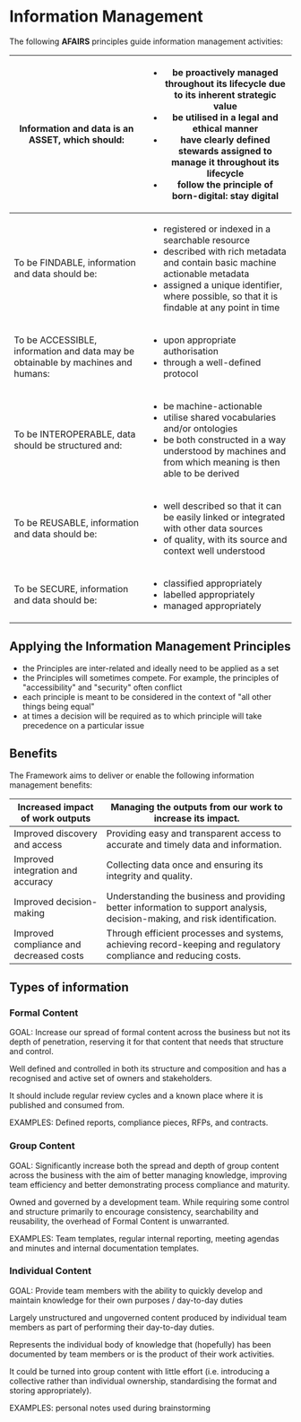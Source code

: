 # Information Management

The following **AFAIRS** principles guide information management activities:

| Information and data is an ASSET, which should:                                  | <ul><li>be proactively managed throughout its lifecycle due to its inherent strategic value</li><li>be utilised in a legal and ethical manner</li><li>have clearly defined stewards assigned to manage it throughout its lifecycle</li><li>follow the principle of born-digital: stay digital</li></ul> |
| -------------------------------------------------------------------------------- | ------------------------------------------------------------------------------------------------------------------------------------------------------------------------------------------------------------------------------------------------------------------------------------------------------- |
| To be FINDABLE, information and data should be:                                  | <ul><li>registered or indexed in a searchable resource</li><li>described with rich metadata and contain basic machine actionable metadata</li><li>assigned a unique identifier, where possible, so that it is findable at any point in time</li></ul>                                                   |
| To be ACCESSIBLE, information and data may be obtainable by machines and humans: | <ul><li>upon appropriate authorisation</li><li>through a well-defined protocol</li></ul>                                                                                                                                                                                                                |
| To be INTEROPERABLE, data should be structured and:                              | <ul><li>be machine-actionable</li><li>utilise shared vocabularies and/or ontologies</li><li>be both constructed in a way understood by machines and from which meaning is then able to be derived</li></ul>                                                                                             |
| To be REUSABLE, information and data should be:                                  | <ul><li>well described so that it can be easily linked or integrated with other data sources</li><li>of quality, with its source and context well understood</li></ul>                                                                                                                                  |
| To be SECURE, information and data should be:                                    | <ul><li>classified appropriately</li><li>labelled appropriately</li><li>managed appropriately</li></ul>                                                                                                                                                                                                 |

## Applying the Information Management Principles

* the Principles are inter-related and ideally need to be applied as a set
* the Principles will sometimes compete. For example, the principles of "accessibility" and "security" often conflict
* each principle is meant to be considered in the context of "all other things being equal"
* at times a decision will be required as to which principle will take precedence on a particular issue

## Benefits

The Framework aims to deliver or enable the following information management benefits:

| Increased impact of work outputs        | Managing the outputs from our work to increase its impact.                                                                 |
| --------------------------------------- | -------------------------------------------------------------------------------------------------------------------------- |
| Improved discovery and access           | Providing easy and transparent access to accurate and timely data and information.                                         |
| Improved integration and accuracy       | Collecting data once and ensuring its integrity and quality.                                                               |
| Improved decision-making                | Understanding the business and providing better information to support analysis, decision-making, and risk identification. |
| Improved compliance and decreased costs | Through efficient processes and systems, achieving record-keeping and regulatory compliance and reducing costs.            |

## Types of information

### Formal Content

GOAL: Increase our spread of formal content across the business but not its depth of penetration, reserving it for that content that needs that structure and control.&#x20;

Well defined and controlled in both its structure and composition and has a recognised and active set of owners and stakeholders.&#x20;

It should include regular review cycles and a known place where it is published and consumed from.&#x20;

EXAMPLES: Defined reports, compliance pieces, RFPs, and contracts.

### Group Content

GOAL: Significantly increase both the spread and depth of group content across the business with the aim of better managing knowledge, improving team efficiency and better demonstrating process compliance and maturity.

Owned and governed by a development team.  While requiring some control and structure primarily to encourage consistency, searchability and reusability, the overhead of Formal Content is unwarranted.

EXAMPLES: Team templates, regular internal reporting, meeting agendas and minutes and internal documentation templates.

### Individual Content

GOAL: Provide team members with the ability to quickly develop and maintain knowledge for their own purposes / day-to-day duties

Largely unstructured and ungoverned content produced by individual team members as part of performing their day-to-day duties.&#x20;

Represents the individual body of knowledge that (hopefully) has been documented by team members or is the product of their work activities.&#x20;

It could be turned into group content with little effort (i.e. introducing a collective rather than individual ownership, standardising the format and storing appropriately).

EXAMPLES: personal notes used during brainstorming&#x20;
